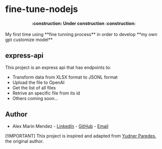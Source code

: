 # fine-tune-nodejs
<h4 align="center">
:construction: Under construction :construction:
</h4>
My first time using **fine tunning process** in order to develop **my own gpt customize model**

## express-api
This project is an express api that has endpoints to:
* Transform data from XLSX format to JSONL format
* Upload the file to OpenAI
* Get the list of all files
* Retrive an specific file from its id
* Others coming soon...

## Author
* Alex Marin Mendez - 
[LinkedIn](https://www.linkedin.com/in/alexmarinmendez/ "Author's LinkedIn profile") - 
[GitHub](https://github.com/alexmarinmendez "Author's GitHub profile") - [Email](alexmarinmendez@gmail.com "Author's email")

[!IMPORTANT]
This project is inspired and adapted from [Yudner Paredes](https://github.com/Yudner), the original author. 
